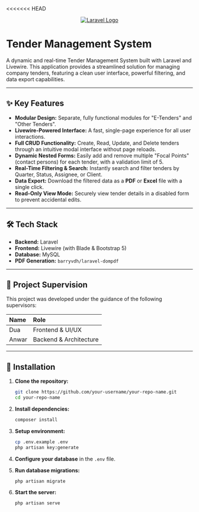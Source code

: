 <<<<<<< HEAD
<p align="center"><a href="https://laravel.com" target="_blank"><img src="https://c.top4top.io/p_3520svq3v1.png"  alt="Laravel Logo"></a></p>

# Tender Management System

A dynamic and real-time Tender Management System built with Laravel and Livewire. This application provides a streamlined solution for managing company tenders, featuring a clean user interface, powerful filtering, and data export capabilities.

---

## ✨ Key Features

-   **Modular Design:** Separate, fully functional modules for "E-Tenders" and "Other Tenders".
-   **Livewire-Powered Interface:** A fast, single-page experience for all user interactions.
-   **Full CRUD Functionality:** Create, Read, Update, and Delete tenders through an intuitive modal interface without page reloads.
-   **Dynamic Nested Forms:** Easily add and remove multiple "Focal Points" (contact persons) for each tender, with a validation limit of 5.
-   **Real-Time Filtering & Search:** Instantly search and filter tenders by Quarter, Status, Assignee, or Client.
-   **Data Export:** Download the filtered data as a **PDF** or **Excel** file with a single click.
-   **Read-Only View Mode:** Securely view tender details in a disabled form to prevent accidental edits.

---

## 🛠️ Tech Stack

-   **Backend:** Laravel
-   **Frontend:** Livewire (with Blade & Bootstrap 5)
-   **Database:** MySQL
-   **PDF Generation:** `barryvdh/laravel-dompdf`

---

## 👥 Project Supervision

This project was developed under the guidance of the following supervisors:

| Name  | Role                  |
| :---- | :-------------------- |
| Dua   | Frontend & UI/UX      |
| Anwar | Backend & Architecture|

---

## 🚀 Installation

1.  **Clone the repository:**
    ```bash
    git clone https://github.com/your-username/your-repo-name.git
    cd your-repo-name
    ```

2.  **Install dependencies:**
    ```bash
    composer install
    ```

3.  **Setup environment:**
    ```bash
    cp .env.example .env
    php artisan key:generate
    ```

4.  **Configure your database** in the `.env` file.

5.  **Run database migrations:**
    ```bash
    php artisan migrate
    ```

6.  **Start the server:**
    ```bash
    php artisan serve
    ```
